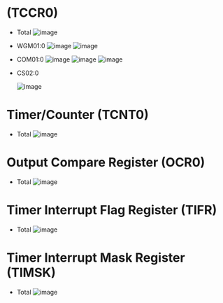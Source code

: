 # (TCCR0)
  - Total
    ![image](https://user-images.githubusercontent.com/106857769/198841027-b7f84efc-7e1a-4711-8551-0f72b57612b5.png)
  
  - WGM01:0
    ![image](https://user-images.githubusercontent.com/106857769/198841071-64327d9a-fcb7-4d67-a65a-958ca2e3eec6.png)
    ![image](https://user-images.githubusercontent.com/106857769/198841124-52b0d128-9b61-4972-906b-bff04131c3f6.png)  
  
  - COM01:0
    ![image](https://user-images.githubusercontent.com/106857769/198841299-ac8fd375-7e29-4bc5-b39e-463d4ad26dab.png)
    ![image](https://user-images.githubusercontent.com/106857769/198841316-3c6bb682-f3d1-4e2e-b608-c96f47eea138.png)
    ![image](https://user-images.githubusercontent.com/106857769/198841339-8dd974fe-74fe-40fe-98a0-727caeb57cf4.png)
    
  - CS02:0
  
    ![image](https://user-images.githubusercontent.com/106857769/198841431-afaefc54-0d68-4e65-baf6-88b9c0f5bb9b.png)


# Timer/Counter (TCNT0)
  - Total
    ![image](https://user-images.githubusercontent.com/106857769/198841547-764cb50f-a112-4611-b013-80651ba145d7.png)



# Output Compare Register (OCR0)
  - Total
    ![image](https://user-images.githubusercontent.com/106857769/198841563-627688fa-b150-4d4b-9df9-79013c333901.png)


#  Timer Interrupt Flag Register (TIFR)
  - Total
    ![image](https://user-images.githubusercontent.com/106857769/198841611-ce9e49f4-9bbc-4925-95f4-93ebcd8e4aa9.png)


# Timer Interrupt Mask Register (TIMSK)
  - Total
    ![image](https://user-images.githubusercontent.com/106857769/198841597-6619fa70-e88b-4f54-b374-fc6467cdb8b1.png)
